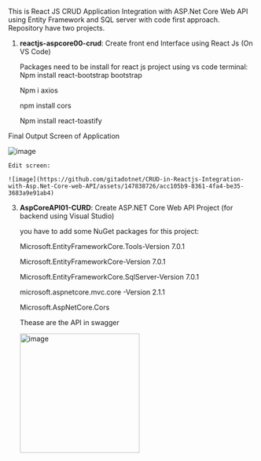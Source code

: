 This is React JS CRUD Application Integration with ASP.Net Core Web API using Entity Framework and SQL server with code first approach.
Repository have two projects. 

  1. **reactjs-aspcore00-crud**: Create front end Interface using React Js (On VS Code)
     
     Packages need to be install for react js project using vs code terminal:     
        Npm install react-bootstrap bootstrap
     
        Npm i axios
     
        npm install cors
     
        Npm install react-toastify
     
  Final Output Screen of Application
     
  ![image](https://github.com/gitadotnet/CRUD-in-Reactjs-Integration-with-Asp.Net-Core-web-API/assets/147838726/70e73e01-0358-4762-9888-e545d793a3ac)

    
    Edit screen:
    
    ![image](https://github.com/gitadotnet/CRUD-in-Reactjs-Integration-with-Asp.Net-Core-web-API/assets/147838726/acc105b9-8361-4fa4-be35-3683a9e91ab4)
    

  3. **AspCoreAPI01-CURD**: Create ASP.NET Core Web API Project (for backend using Visual Studio)
     
     you have to add some NuGet packages for this project:
     
        Microsoft.EntityFrameworkCore.Tools-Version 7.0.1
     
        Microsoft.EntityFrameworkCore-Version 7.0.1
     
        Microsoft.EntityFrameworkCore.SqlServer-Version 7.0.1
     
        microsoft.aspnetcore.mvc.core -Version 2.1.1
     
        Microsoft.AspNetCore.Cors

     Thease are the API in swagger
     
     <img width="243" alt="image" src="https://github.com/gitadotnet/CRUD-in-Reactjs-Integration-with-Asp.Net-Core-web-API/assets/147838726/a81d9b4a-13ca-4b0e-a194-caef53572ed9">



     

